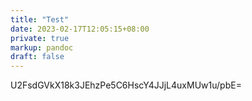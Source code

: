 ```yaml
---
title: "Test"
date: 2023-02-17T12:05:15+08:00
private: true
markup: pandoc
draft: false
---
```

U2FsdGVkX18k3JEhzPe5C6HscY4JJjL4uxMUw1u/pbE=